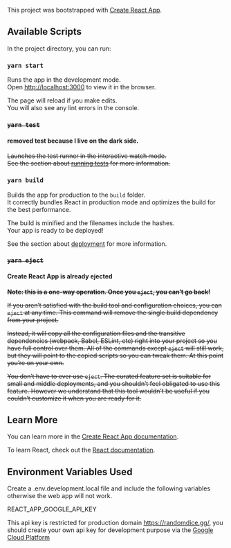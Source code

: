 This project was bootstrapped with [Create React App](https://github.com/facebook/create-react-app).

## Available Scripts

In the project directory, you can run:

### `yarn start`

Runs the app in the development mode.<br />
Open [http://localhost:3000](http://localhost:3000) to view it in the browser.

The page will reload if you make edits.<br />
You will also see any lint errors in the console.

### ~~`yarn test`~~

#### removed test because I live on the dark side.

~~Launches the test runner in the interactive watch mode.<br />~~
~~See the section about [running tests](https://facebook.github.io/create-react-app/docs/running-tests) for more information.~~

### `yarn build`

Builds the app for production to the `build` folder.<br />
It correctly bundles React in production mode and optimizes the build for the best performance.

The build is minified and the filenames include the hashes.<br />
Your app is ready to be deployed!

See the section about [deployment](https://facebook.github.io/create-react-app/docs/deployment) for more information.

### ~~`yarn eject`~~

#### Create React App is already ejected

~~**Note: this is a one-way operation. Once you `eject`, you can’t go back!**~~

~~If you aren’t satisfied with the build tool and configuration choices, you can `eject` at any time. This command will remove the single build dependency from your project.~~

~~Instead, it will copy all the configuration files and the transitive dependencies (webpack, Babel, ESLint, etc) right into your project so you have full control over them. All of the commands except `eject` will still work, but they will point to the copied scripts so you can tweak them. At this point you’re on your own.~~

~~You don’t have to ever use `eject`. The curated feature set is suitable for small and middle deployments, and you shouldn’t feel obligated to use this feature. However we understand that this tool wouldn’t be useful if you couldn’t customize it when you are ready for it.~~

## Learn More

You can learn more in the [Create React App documentation](https://facebook.github.io/create-react-app/docs/getting-started).

To learn React, check out the [React documentation](https://reactjs.org/).

## Environment Variables Used

Create a .env.development.local file and include the following variables otherwise the web app will not work.

REACT_APP_GOOGLE_API_KEY

This api key is restricted for production domain https://randomdice.gg/, you should create your own api key for development purpose via the [Google Cloud Platform](https://console.cloud.google.com/apis/credentials)
